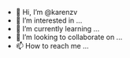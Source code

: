- 👋 Hi, I’m @karenzv
- 👀 I’m interested in ...
- 🌱 I’m currently learning ...
- 💞️ I’m looking to collaborate on ...
- 📫 How to reach me ...

<!---
karenzv/karenzv is a ✨ special ✨ repository because its `README.md` (this file) appears on your GitHub profile.
You can click the Preview link to take a look at your changes.
--->
